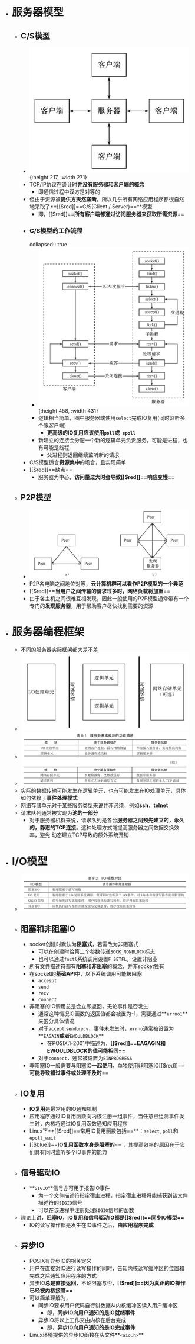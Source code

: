 - # 服务器模型
	- ## C/S模型
		- ![image.png](../assets/image_1685009557256_0.png){:height 217, :width 271}
		- TCP/IP协议在设计时**并没有服务器和客户端的概念**
			- 即通信过程中双方是对等的
		- 但由于资源被**提供方天然垄断**，所以几乎所有网络应用程序都很自然地采取了**[[$red]]==C/S(Client / Server)==**模型
			- 即，[[$red]]==**所有客户端都通过访问服务器来获取所需资源**==
		- ### C/S模型的工作流程
		  collapsed:: true
			- ![image.png](../assets/image_1685009630310_0.png){:height 458, :width 431}
			- 逻辑相当简单，图中服务器端使用``select``完成IO复用(同时监听多个服客户端)
				- **更高级的IO复用应该使用``poll``或`` epoll``**
			- 新建立的连接会分配一个新的逻辑单元负责服务，可能是进程，也有可能是线程
				- 父进程则返回继续监听新的请求
		- C/S模型适合**资源集中**的场合，且实现简单
		- [[$red]]==缺点==
			- 服务器为中心，**访问量过大时会导致[[$red]]==响应变慢==**
	- ## P2P模型
		- ![image.png](../assets/image_1685078406524_0.png)
		- P2P各电脑之间地位对等，**云计算机群可以看作P2P模型的一个典范**
		- [[$red]]==**当用户之间传输的请求过多时，网络负载将加重**==
		- 由于各主机之间很难互相发现，因此一般使用的P2P模型通常带有一个专门的**发现服务器**，用于帮助客户尽快找到需要的资源
- # 服务器编程框架
	- 不同的服务器实际框架都大差不差
	- ![image.png](../assets/image_1685078612051_0.png)
	- ![image.png](../assets/image_1685079017133_0.png)
	- ![image.png](../assets/image_1685079025076_0.png)
	- 实际的数据传输可能发生在逻辑单元，也有可能发生在IO处理单元，具体如何依赖于**事件处理模式**
	- 网络存储单元对于某些服务类型来说并非必须，例如**ssh，telnet**
	- 请求队列通常被实现为**池的一部分**
		- 对于服务器机群来说，请求队列是各台**服务器之间预先建立的，永久的，静态的TCP连接**。这种处理方式能提高服务器之间数据交换效率，避免 动态建立TCP导致的额外系统开销
- # I/O模型
	- ![image.png](../assets/image_1685083336496_0.png)
	- ## 阻塞和非阻塞IO
		- socket创建时默认为**阻塞式**，若需改为非阻塞式
			- 可以在创建时给第二个参数传递``SOCK_NONBLOCK``标志
			- 也可以通过``fnctl``系统调用设置``F_SETFL``，设置非阻塞
		- 所有文件描述符都有**阻塞**和**非阻塞**的概念，并非socket独有
		- 在socket的**基础API**中，以下系统调用可能被阻塞
			- ``accespt``
			- ``send``
			- ``recv``
			- ``connect``
		- 非阻塞的IO调用总是会立即返回，无论事件是否发生
			- 通常这种情况IO函数的返回值都会被置为-1，需要通过**``errno1``**来区分具体情况
			- 对于``accept``,``send``,``recv``，事件未发生时，``errno``通常被设置为**``EAGAIN``**或者**``EWOULDBLOCK``**
				- 在POSIX.1-2001中描述为，**[[$red]]==EAGAGIN和EWOULDBLOCK的值可能相同==**
			- 对于``connect``，通常被设置为``EINPROGRESS``
		- 非阻塞IO一般需要与阻塞IO**一起使用**，单独使用非阻塞IO[[$red]]==**可能导致错过事件或处理不及时**==
	- ## IO复用
		- **IO复用**是最常用的IO通知机制
		- 应用程序通过IO复用函数向内核注册一组事件，当任意已组测事件发生时，内核将通过IO复用函数通知应用程序
		- Linux下**[[$red]]==常用IO复用函数包括==**：``select``, ``poll``和``epoll_wait``
		- [[$blue]]==**IO复用函数本身是阻塞的**== ，其提高效率的原因在于它们具有同时监听多个IO事件的能力
	- ## 信号驱动IO
		- **``SIGIO``**信号亦可用于报告IO事件
			- 为一个文件描述符指定宿主进程，指定宿主进程将能捕获到该文件描述符的``SIGIO``信号
			- 可以在该进程中注册处理``SIGIO``信号的函数
	- 理论上讲，**阻塞IO，IO复用和信号驱动IO都是[[$red]]==同步IO模型==**
		- IO的读写操作都是发生在IO事件之后，**由应用程序完成**
	- ## 异步IO
		- POSIX有异步IO的相关定义
		- 用户在直接对IO进行读写操作的同时，告知内核读写缓冲区的位置和完成之后通知应用程序的方式
		- 异步IO**总是直接返回**，不论阻塞与否，**[[$red]]==因为真正的IO操作已经被内核接管==**
		- 可以简单理解为，
			- 同步IO要求用户代码自行讲数据从内核缓冲区读入用户缓冲区
				- 即，**同步IO向用户通知的是IO就绪事件**
			- 异步IO将以上工作交由内核在后台完成
				- 即，**异步IO向用户通知的是IO完成事件**
		- Linux环境提供的异步IO函数在头文件**``<aio.h>``**